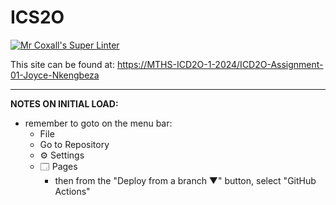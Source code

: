 # ICS2O

[![Mr Coxall's Super Linter](https://github.com/MTHS-ICD2O-1-2024/ICD2O-Assignment-01-Joyce-Nkengbeza)](https://github.com/MTHS-ICD2O-1-2024/ICD2O-Assignment-01-Joyce-Nkengbeza/actions)


This site can be found at: [https://MTHS-ICD2O-1-2024/ICD2O-Assignment-01-Joyce-Nkengbeza](https://<OWNER>.github.io/<REPOSITORY>)

---

**NOTES ON INITIAL LOAD:**
- remember to goto on the menu bar:
  - File
  - Go to Repository
  - ⚙ Settings
  - 🗔 Pages
    - then from the "Deploy from a branch ▼" button, select "GitHub Actions"